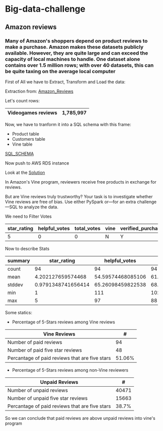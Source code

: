 # Big-data-challenge

## Amazon reviews

###  Many of Amazon's shoppers depend on product reviews to make a purchase. Amazon makes these datasets publicly available. However, they are quite large and can exceed the capacity of local machines to handle. One dataset alone contains over 1.5 million rows; with over 40 datasets, this can be quite taxing on the average local computer

First of All we have to Extract, Transform and Load the data:

Extraction from: [Amazon_Reviews](https://s3.amazonaws.com/amazon-reviews-pds/tsv/index.txt)

Let's count rows:

Videogames reviews | 1,785,997
------------------ | -------

Now, we have to tranform it into a SQL schema with this frame:

* Product table
* Customers table
* Vine table

[SQL_SCHEMA](https://github.com/greaterpablo/big-data-challenge/blob/main/Resources/schema.sql)

Now push to AWS RDS instance

Look at the [Solution](https://github.com/greaterpablo/big-data-challenge/blob/main/Level-1/level_one_solution.ipynb)

In Amazon's Vine program, reviewers receive free products in exchange for reviews.

But are Vine reviews truly trustworthy? Your task is to investigate whether Vine reviews are free of bias. Use either PySpark or—for an extra challenge—SQL to analyze the data.

We need to Filter Votes

star_rating | helpful_votes | total_votes | vine | verified_purchase
----------- | ------------- | ----------- | ---- | -----------------
5 | 0 | 0 | N | Y 

Now to describe Stats 

summary | star_rating | helpful_votes | total_votes | vine | verified_purchase
------- | ----------- | ------------- | ----------- | ---- | -----------------
count | 94 | 94 | 94 | 94 | 94
mean | 4.202127659574468 | 54.59574468085106 | 61.787234042553195 | null | null
stddev | 0.9791348741656414 | 65.26098459822538 | 68.90976994895392 | null | null
min | 1 | 111 | 102 | Y | N
max | 5 | 97 | 88 | Y | N

Some statics: 
* Percentage of 5-Stars reviews among Vine reviews

Vine Reviews | #
------------- | -
Number of paid reviews | 94
Number of paid five star reviews | 48
Percantage of paid reviews that are five stars | 51.06%

* Percentage of 5-Stars reviews among non-Vine reviewers

Unpaid Reviews | #
------------- | -
Number of unpaid reviews | 40471
Number of unpaid five star reviews | 15663
Percantage of paid reviews that are five stars | 38.7%

So we can conclude that paid reviews are above unpaid reviews into vine's program
